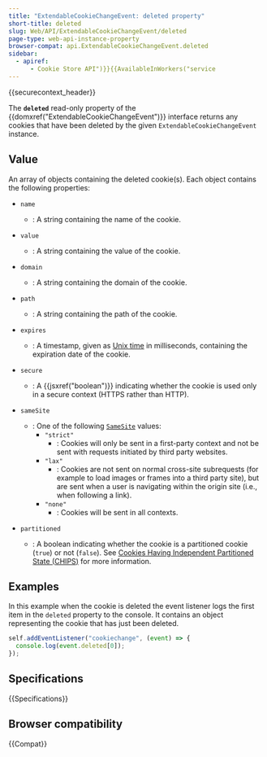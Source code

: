 ```yaml
---
title: "ExtendableCookieChangeEvent: deleted property"
short-title: deleted
slug: Web/API/ExtendableCookieChangeEvent/deleted
page-type: web-api-instance-property
browser-compat: api.ExtendableCookieChangeEvent.deleted
sidebar:
  - apiref:
      - Cookie Store API")}}{{AvailableInWorkers("service
---
```


{{securecontext_header}}

The **`deleted`** read-only property of the {{domxref("ExtendableCookieChangeEvent")}} interface returns any cookies that have been deleted by the given `ExtendableCookieChangeEvent` instance.

## Value

An array of objects containing the deleted cookie(s). Each object contains the following properties:

- `name`
  - : A string containing the name of the cookie.
- `value`
  - : A string containing the value of the cookie.
- `domain`
  - : A string containing the domain of the cookie.
- `path`
  - : A string containing the path of the cookie.
- `expires`
  - : A timestamp, given as [Unix time](/en-US/docs/Glossary/Unix_time) in milliseconds, containing the expiration date of the cookie.
- `secure`
  - : A {{jsxref("boolean")}} indicating whether the cookie is used only in a secure context (HTTPS rather than HTTP).
- `sameSite`
  - : One of the following [`SameSite`](/en-US/docs/Web/HTTP/Reference/Headers/Set-Cookie#samesitesamesite-value) values:
    - `"strict"`
      - : Cookies will only be sent in a first-party context and not be sent with requests initiated by third party websites.
    - `"lax"`
      - : Cookies are not sent on normal cross-site subrequests (for example to load images or frames into a third party site), but are sent when a user is navigating within the origin site (i.e., when following a link).
    - `"none"`
      - : Cookies will be sent in all contexts.

- `partitioned`
  - : A boolean indicating whether the cookie is a partitioned cookie (`true`) or not (`false`). See [Cookies Having Independent Partitioned State (CHIPS)](/en-US/docs/Web/Privacy/Guides/Privacy_sandbox/Partitioned_cookies) for more information.

## Examples

In this example when the cookie is deleted the event listener logs the first item in the `deleted` property to the console. It contains an object representing the cookie that has just been deleted.

```js
self.addEventListener("cookiechange", (event) => {
  console.log(event.deleted[0]);
});
```

## Specifications

{{Specifications}}

## Browser compatibility

{{Compat}}
